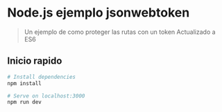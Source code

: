 # Node.js ejemplo jsonwebtoken

> Un ejemplo de como proteger las rutas con un token
> Actualizado a ES6

## Inicio rapido

``` bash
# Install dependencies
npm install

# Serve on localhost:3000
npm run dev
```